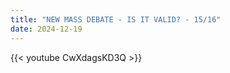 ```yaml
---
title: "NEW MASS DEBATE - IS IT VALID? - 15/16"
date: 2024-12-19
---
```


{{< youtube CwXdagsKD3Q >}}
